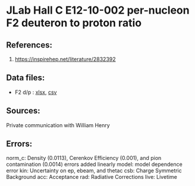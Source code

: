 # JLab Hall C E12-10-002 per-nucleon F2 deuteron to proton ratio

## References: 

1. https://inspirehep.net/literature/2832392

## Data files: 
  * F2 d/p     : [xlsx](../dataframe/10042.xlsx), [csv](../dataframe/csv/10042.csv)   


## Sources:

Private communication with William Henry

## Errors:

norm_c: Density (0.0113), Cerenkov Efficiency (0.001), and pion contamination (0.0014) errors added linearly
model: model dependence error
kin: Uncertainty on ep, ebeam, and thetac
csb: Charge Symmetric Background
acc: Acceptance
rad: Radiative Corrections
live: Livetime
